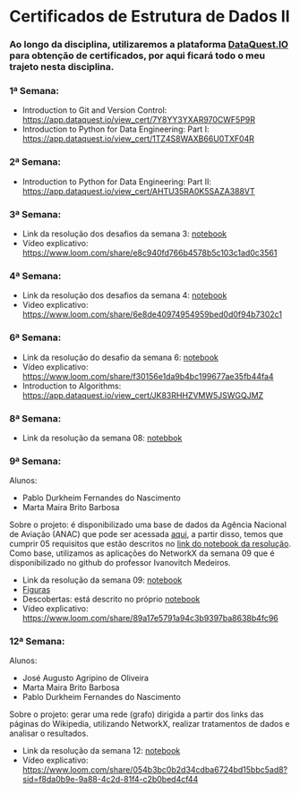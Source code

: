 # Certificados de Estrutura de Dados II

### Ao longo da disciplina, utilizaremos a plataforma [DataQuest.IO](https://www.dataquest.io/) para obtenção de certificados, por aqui ficará todo o meu trajeto nesta disciplina.

### 1ª Semana:
  
  * Introduction to Git and Version Control: <https://app.dataquest.io/view_cert/7Y8YY3YXAR970CWF5P9R>
  * Introduction to Python for Data Engineering: Part I: <https://app.dataquest.io/view_cert/1TZ4S8WAXB66U0TXF04R>

### 2ª Semana:
  
  * Introduction to Python for Data Engineering: Part II: <https://app.dataquest.io/view_cert/AHTU35RA0K5SAZA388VT>

### 3ª Semana:
  
  * Link da resolução dos desafios da semana 3: [notebook](https://github.com/PabloDurkheim/Estrutura-de-dados-II/blob/main/Semana_3/Code_Interview_Linked_Queue_Stacks.ipynb)
  * Vídeo explicativo: <https://www.loom.com/share/e8c940fd766b4578b5c103c1ad0c3561>

### 4ª Semana:
  * Link da resolução dos desafios da semana 4: [notebook](https://github.com/PabloDurkheim/Estrutura-de-dados-II/blob/main/Semana_4/Semana4.ipynb)
  * Video explicativo: <https://www.loom.com/share/6e8de40974954959bed0d0f94b7302c1>
  
### 6ª Semana:
  * Link da resolução do desafio da semana 6: [notebook](https://github.com/PabloDurkheim/Estrutura-de-dados-II/blob/main/Semana_6/Semana6.ipynb)
  * Vídeo explicativo: <https://www.loom.com/share/f30156e1da9b4bc199677ae35fb44fa4>
  * Introduction to Algorithms: <https://app.dataquest.io/view_cert/JK83RHHZVMW5JSWGQJMZ>
### 8ª Semana:
  * Link da resolução da semana 08: [notebbok](https://github.com/PabloDurkheim/Estrutura-de-dados-II/blob/main/Semana_08/Semana08.ipynb)

### 9ª Semana:

  Alunos:
  - Pablo Durkheim Fernandes do Nascimento
  - Marta Maira Brito Barbosa

  Sobre o projeto: é disponibilizado uma base de dados da Agência Nacional de Aviação (ANAC) que pode ser acessada [aqui](https://github.com/alvarofpp/dataset-flights-brazil), a partir disso, temos que cumprir 05 requisitos que estão descritos no [link do notebook da resolução](https://github.com/PabloDurkheim/Estrutura-de-dados-II/blob/main/Semana_09/Proj_ED2_4_pontos.ipynb). Como base, utilizamos as aplicações do NetworkX da semana 09 que é disponibilizado no github do professor Ivanovitch Medeiros.
  * Link da resolução da semana 09: [notebook](https://github.com/PabloDurkheim/Estrutura-de-dados-II/blob/main/Semana_09/Proj_ED2_4_pontos.ipynb)
  * [Figuras](https://github.com/PabloDurkheim/Estrutura-de-dados-II/tree/main/Semana_09/Imagens)
  * Descobertas: está descrito no próprio [notebook](https://github.com/PabloDurkheim/Estrutura-de-dados-II/blob/main/Semana_09/Proj_ED2_4_pontos.ipynb)
  * Vídeo explicativo: <https://www.loom.com/share/89a17e5791a94c3b9397ba8638b4fc96>

### 12ª Semana:

  Alunos:
  - José Augusto Agripino de Oliveira
  - Marta Maira Brito Barbosa
  - Pablo Durkheim Fernandes do Nascimento

  Sobre o projeto: gerar uma rede (grafo) dirigida a partir dos links das páginas do Wikipedia, utilizando NetworkX, realizar tratamentos de dados e analisar o resultados.
  
  * Link da resolução da semana 12: [notebook](https://github.com/PabloDurkheim/Estrutura-de-dados-II/blob/main/semana_12/U2_Trabalho_3.ipynb)
  * Vídeo explicativo: <https://www.loom.com/share/054b3bc0b2d34cdba6724bd15bbc5ad8?sid=f8da0b9e-9a88-4c2d-81f4-c2b0bed4cf44>

